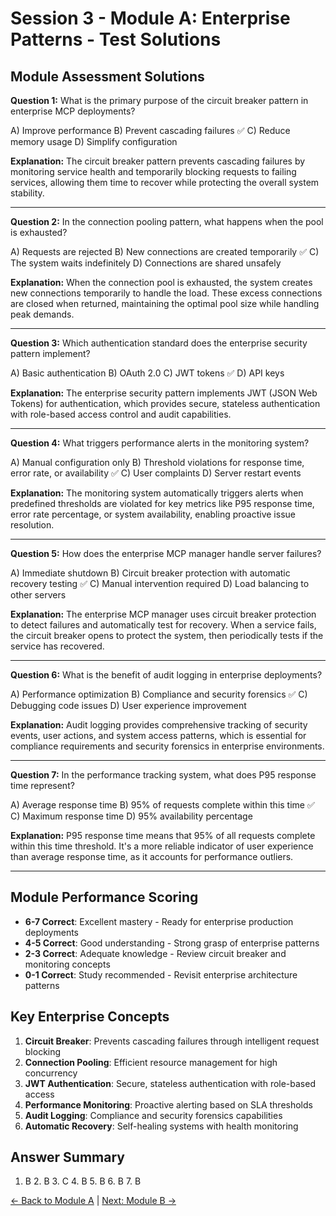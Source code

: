 # Session 3 - Module A: Enterprise Patterns - Test Solutions

## Module Assessment Solutions

**Question 1:** What is the primary purpose of the circuit breaker pattern in enterprise MCP deployments?  

A) Improve performance
B) Prevent cascading failures ✅
C) Reduce memory usage
D) Simplify configuration

**Explanation:** The circuit breaker pattern prevents cascading failures by monitoring service health and temporarily blocking requests to failing services, allowing them time to recover while protecting the overall system stability.

---

**Question 2:** In the connection pooling pattern, what happens when the pool is exhausted?  

A) Requests are rejected
B) New connections are created temporarily ✅
C) The system waits indefinitely
D) Connections are shared unsafely

**Explanation:** When the connection pool is exhausted, the system creates new connections temporarily to handle the load. These excess connections are closed when returned, maintaining the optimal pool size while handling peak demands.

---

**Question 3:** Which authentication standard does the enterprise security pattern implement?  

A) Basic authentication
B) OAuth 2.0
C) JWT tokens ✅
D) API keys

**Explanation:** The enterprise security pattern implements JWT (JSON Web Tokens) for authentication, which provides secure, stateless authentication with role-based access control and audit capabilities.

---

**Question 4:** What triggers performance alerts in the monitoring system?  

A) Manual configuration only
B) Threshold violations for response time, error rate, or availability ✅
C) User complaints
D) Server restart events

**Explanation:** The monitoring system automatically triggers alerts when predefined thresholds are violated for key metrics like P95 response time, error rate percentage, or system availability, enabling proactive issue resolution.

---

**Question 5:** How does the enterprise MCP manager handle server failures?  

A) Immediate shutdown
B) Circuit breaker protection with automatic recovery testing ✅
C) Manual intervention required
D) Load balancing to other servers

**Explanation:** The enterprise MCP manager uses circuit breaker protection to detect failures and automatically test for recovery. When a service fails, the circuit breaker opens to protect the system, then periodically tests if the service has recovered.

---

**Question 6:** What is the benefit of audit logging in enterprise deployments?  

A) Performance optimization
B) Compliance and security forensics ✅
C) Debugging code issues
D) User experience improvement

**Explanation:** Audit logging provides comprehensive tracking of security events, user actions, and system access patterns, which is essential for compliance requirements and security forensics in enterprise environments.

---

**Question 7:** In the performance tracking system, what does P95 response time represent?  

A) Average response time
B) 95% of requests complete within this time ✅
C) Maximum response time
D) 95% availability percentage

**Explanation:** P95 response time means that 95% of all requests complete within this time threshold. It's a more reliable indicator of user experience than average response time, as it accounts for performance outliers.

---

## Module Performance Scoring

- **6-7 Correct**: Excellent mastery - Ready for enterprise production deployments
- **4-5 Correct**: Good understanding - Strong grasp of enterprise patterns
- **2-3 Correct**: Adequate knowledge - Review circuit breaker and monitoring concepts
- **0-1 Correct**: Study recommended - Revisit enterprise architecture patterns

## Key Enterprise Concepts

1. **Circuit Breaker**: Prevents cascading failures through intelligent request blocking
2. **Connection Pooling**: Efficient resource management for high concurrency
3. **JWT Authentication**: Secure, stateless authentication with role-based access
4. **Performance Monitoring**: Proactive alerting based on SLA thresholds
5. **Audit Logging**: Compliance and security forensics capabilities
6. **Automatic Recovery**: Self-healing systems with health monitoring

## Answer Summary
1. B  2. B  3. C  4. B  5. B  6. B  7. B

[← Back to Module A](Session3_ModuleA_Enterprise_Patterns.md) | [Next: Module B →](Session3_ModuleB_Advanced_Workflows.md)